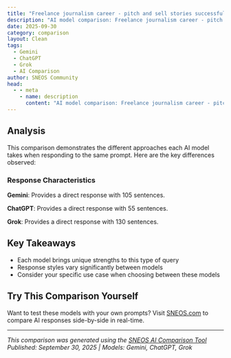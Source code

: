```yaml
---
title: "Freelance journalism career - pitch and sell stories successfully"
description: "AI model comparison: Freelance journalism career - pitch and sell stories successfully..."
date: 2025-09-30
category: comparison
layout: Clean
tags:
  - Gemini
  - ChatGPT
  - Grok
  - AI Comparison
author: SNEOS Community
head:
  - - meta
    - name: description
      content: "AI model comparison: Freelance journalism career - pitch and sell stories successfully..."
---
```


<ChatComparison
  title="Freelance journalism career - pitch and sell stories successfully"
  prompt="Freelance journalism career - pitch and sell stories successfully"
  :responses='{"Gemini": "## Building a Successful Freelance Journalism Career: Mastering the Pitch and the Sale\n\nFreelance journalism can be a rewarding but challenging career. Success hinges on your ability to find compelling story ideas and then pitch them effectively to editors. Here\u0027s a breakdown of how to excel at both:\n\n**I. Finding the Right Story Ideas:**\n\n* **Know Your Niche(s):**\n * **Identify your expertise:** What are you passionate about? What topics do you have deep knowledge in?\n * **Research potential publications:** Which publications cover your areas of interest? Analyze their style, audience, and past articles.\n * **Don\u0027t be afraid to be specific:** Niche down (e.g., \u0022Sustainable fishing in the Pacific Northwest\u0022 rather than just \u0022Environmental Issues\u0022).\n* **Cultivate Your Sources:**\n * **Build relationships:** Network with experts, community leaders, and everyday people who can provide insights and leads.\n * **Follow up regularly:** Stay in touch with your sources, even when you don\u0027t have a specific story in mind.\n * **Become a reliable source yourself:** Be honest, accurate, and responsive.\n* **Stay Up-to-Date:**\n * **Read widely:** Follow news outlets, blogs, academic journals, and social media in your areas of interest.\n * **Attend industry events:** Conferences, workshops, and meetups are great for networking and uncovering new trends.\n * **Set up Google Alerts:** Track keywords related to your niches to stay informed about breaking news and emerging issues.\n* **Think Outside the Box:**\n * **Localize national stories:** How is a national trend impacting your community?\n * **Find the untold angle:** Is there a different perspective or hidden layer to a well-known story?\n * **Solve a problem for your audience:** Provide practical advice or solutions to a common issue.\n* **Document Everything:**\n * **Keep a running list of ideas:** Don\u0027t let a good idea slip away. Use a notebook, spreadsheet, or note-taking app to track your thoughts.\n * **Note potential sources and resources:** When an idea sparks, jot down potential interviewees, data sources, and relevant articles.\n* **Consider Trends and Seasons:**\n * **Think ahead:** What stories will be relevant in the coming months?\n * **Capitalize on seasonal events:** Holidays, festivals, and annual conferences can offer timely opportunities.\n\n**II. Crafting the Perfect Pitch:**\n\n* **Know Your Audience (The Editor):**\n * **Read the publication thoroughly:** Understand its style, tone, and audience.\n * **Identify the relevant editor:** Find the editor who handles your subject area.\n * **Tailor your pitch accordingly:** Use language and examples that resonate with the editor\u0027s interests and the publication\u0027s needs.\n* **Structure Your Pitch:**\n * **Subject Line:** Make it compelling and concise. Examples:\n * \u0022Pitch: [Compelling Headline] - A Look at [Specific Issue] in [Location]\u0022\n * \u0022Exclusive: [New Angle] on [Trending Topic]\u0022\n * **Opening Paragraph (The Hook):** Grab the editor\u0027s attention immediately.\n * **Summarize the story\u0027s core idea in one or two sentences.**\n * **Highlight the story\u0027s unique angle or value proposition.**\n * **Consider starting with a compelling anecdote or statistic.**\n * **Body Paragraphs (The Meat):** Provide details about the story.\n * **Outline the main points you\u0027ll cover.**\n * **Explain why this story is important and timely.**\n * **Describe your sources and reporting plan.**\n * **Mention any visual elements (photos, videos, infographics) you can provide.**\n * **Demonstrate your expertise and ability to deliver the story.**\n * **Closing Paragraph (The Call to Action):** End with a clear request.\n * **Ask the editor if they\u0027re interested in the story.**\n * **Suggest a word count and deadline.**\n * **Offer to send a more detailed proposal or writing sample.**\n * **Thank the editor for their time and consideration.**\n* **Key Elements of a Strong Pitch:**\n * **Clarity and Conciseness:** Get straight to the point and avoid jargon.\n * **Originality:** Showcase a unique angle or perspective.\n * **Relevance:** Explain why this story matters to the publication\u0027s audience.\n * **Feasibility:** Demonstrate that you can deliver the story on time and within budget.\n * **Enthusiasm:** Let your passion for the story shine through.\n* **Pitching Etiquette:**\n * **Keep it brief:** Aim for 300-500 words.\n * **Proofread carefully:** Typos and grammatical errors make you look unprofessional.\n * **Personalize your pitch:** Avoid generic, mass emails.\n * **Follow up politely:** If you haven\u0027t heard back within a week or two, send a brief follow-up email.\n * **Respect the editor\u0027s decision:** If your pitch is rejected, don\u0027t take it personally. Thank the editor for their time and move on.\n * **Don\u0027t send the full article upfront:** Only send the pitch unless specifically requested.\n * **Be professional and courteous:** Maintain a positive and respectful tone in all your communications.\n* **Tools to Help You Pitch:**\n * **Media Databases:** (e.g., Muck Rack, Cision) Help you find contact information for journalists and track their publications.\n * **Pitch Templates:** Create a template you can customize for different publications.\n * **CRM Systems:** (e.g., Trello, Asana) Help you organize your pitches and track your progress.\n\n**III. Closing the Deal and Getting Paid:**\n\n* **Negotiate Your Rate:**\n * **Research industry standards:** Check resources like Who Pays Writers and the Freelance Rates Database to get an idea of typical rates.\n * **Consider your experience and expertise:** Don\u0027t undersell yourself.\n * **Be confident and professional:** Clearly state your rate and be prepared to justify it.\n * **Negotiate other terms:** In addition to the rate, discuss kill fees (compensation if the story is canceled), copyright, and payment terms.\n* **Secure a Contract:**\n * **Get everything in writing:** A contract protects both you and the publication.\n * **Include key details:** The contract should specify the scope of the work, the deadline, the payment rate, the payment terms, and any other relevant agreements.\n* **Deliver High-Quality Work:**\n * **Meet deadlines:** Always deliver your work on time, even if it means working long hours.\n * **Follow the publication\u0027s style guide:** Adhere to their formatting, grammar, and citation guidelines.\n * **Fact-check thoroughly:** Accuracy is essential for maintaining your credibility.\n * **Be responsive to feedback:** Be willing to revise your work based on the editor\u0027s suggestions.\n* **Invoice Promptly:**\n * **Send your invoice as soon as you submit the article.**\n * **Include all necessary information:** Your name, address, contact information, the publication\u0027s name, the title of the article, the agreed-upon rate, and the invoice date.\n * **Follow up if payment is delayed:** Don\u0027t be afraid to politely inquire about the status of your payment.\n* **Build Your Portfolio:**\n * **Keep track of your published articles:** Create a website or online portfolio to showcase your work.\n * **Share your articles on social media:** Promote your work to a wider audience.\n * **Ask for testimonials:** Positive reviews from satisfied editors can help you land future assignments.\n\n**IV. Building a Sustainable Freelance Career:**\n\n* **Treat freelancing like a business:**\n * **Create a business plan:** Define your goals, target market, and financial projections.\n * **Manage your finances carefully:** Track your income and expenses, set aside money for taxes, and invest in your business.\n * **Market yourself effectively:** Build a strong online presence, network with potential clients, and promote your work.\n* **Continuous Learning:**\n * **Stay updated on industry trends and best practices.**\n * **Take courses or workshops to improve your skills.**\n * **Read books and articles about freelance writing and journalism.**\n* **Networking and Collaboration:**\n * **Attend industry events and workshops.**\n * **Join freelance writing communities and online forums.**\n * **Collaborate with other freelancers on projects.**\n* **Time Management and Self-Discipline:**\n * **Create a schedule and stick to it.**\n * **Set realistic goals and break them down into smaller tasks.**\n * **Minimize distractions and stay focused.**\n * **Take breaks and prioritize self-care.**\n* **Resilience and Persistence:**\n * **Expect rejections and setbacks.**\n * **Learn from your mistakes and keep improving.**\n * **Don\u0027t give up on your dreams.**\n\n**Key Takeaways:**\n\n* **Preparation is key:** Thorough research, strong networking, and well-crafted pitches are essential for success.\n* **Relationships matter:** Building strong relationships with editors and sources is crucial for long-term growth.\n* **Adaptability is essential:** The media landscape is constantly changing, so you need to be flexible and willing to adapt.\n* **Persistence pays off:** Don\u0027t get discouraged by rejections. Keep learning, improving, and pitching your ideas.\n\nBy mastering these skills and strategies, you can build a fulfilling and sustainable career as a freelance journalist. Good luck!\n", "ChatGPT": "Certainly! Building a successful freelance journalism career and effectively pitching and selling your stories require a combination of strong writing skills, good research, strategic pitching, and professional networking. Here\u2019s a comprehensive guide to help you get started and thrive:\n\n### 1. Develop Your Skills and Portfolio\n- **Hone Your Writing Skills:** Write regularly to improve clarity, style, and storytelling.\n- **Build a Portfolio:** Start a blog, contribute to smaller publications, or create sample articles to showcase your work.\n- **Specialize:** Identify niches or beats (e.g., technology, health, culture) where you have expertise or strong interest.\n\n### 2. Research the Market\n- **Identify Potential Publications:** Find magazines, newspapers, websites, and journals that publish freelance stories in your niche.\n- **Understand Their Style and Audience:** Read their content to grasp their editorial tone, types of stories, and audience preferences.\n- **Know Submission Guidelines:** Check each outlet\u2019s guidelines for freelance submissions.\n\n### 3. Generating Story Ideas\n- **Stay Informed:** Follow news, trends, and developments in your niche.\n- **Think Uniquely:** Find fresh angles or untold stories that haven\u2019t been covered extensively.\n- **Use Personal Experience \u0026 Contacts:** Sometimes your own background or network can inspire great stories.\n\n### 4. Crafting an Effective Pitch\n- **Make It Clear and Concise:** Editors receive many pitches; get to the point quickly.\n- **Start with a Strong Subject Line:** It should grab attention and hint at the story\u2019s value.\n- **Introduce Yourself Briefly:** Mention relevant experience or clips to build credibility.\n- **Present Your Idea:** Describe your story idea, why it\u2019s timely or important, and why their readers will care.\n- **Explain Your Approach:** Outline how you plan to report the story or unique sources.\n- **Mention Your Availability and Deadline Flexibility:** Show you\u2019re professional and adaptable.\n- **Include Relevant Clips or Portfolio Links:** Demonstrate your writing quality.\n- **Maintain a Professional Tone:** Be polite and respectful.\n\n### 5. Follow Up\n- If you haven\u2019t heard back within 1-2 weeks, send a polite follow-up email.\n- Don\u2019t be pushy; just express continued interest and check if they need more info.\n\n### 6. Negotiating and Selling Your Story\n- **Know Your Worth:** Research typical freelance rates in your region and niche.\n- **Be Open to Negotiation:** Editors may have budget limits; negotiate for best possible terms.\n- **Understand Rights and Terms:** Clarify if the outlet wants exclusive rights or first serial rights.\n- **Get Agreements in Writing:** Confirm payment terms, deadlines, and rights before starting.\n\n### 7. Deliver Quality Work on Time\n- Meet deadlines.\n- Submit well-edited, accurate, and engaging stories.\n- Be prepared to make edits as requested by editors.\n\n### 8. Build Relationships\n- Develop rapport with editors; good relationships can lead to repeat assignments.\n- Network with other journalists and attend industry events.\n- Use social media and platforms like LinkedIn to showcase your work and connect.\n\n### 9. Keep Learning and Adapting\n- Stay updated with industry changes.\n- Take courses or attend workshops on writing, digital journalism, and pitching.\n- Be open to feedback and continuously improve.\n\n---\n\n### Sample Pitch Email Template\n\nSubject: Story Pitch: Exploring the Rise of Remote Work in Small Town America\n\nDear [Editor\u0027s Name],\n\nI hope this message finds you well. My name is [Your Name], and I am a freelance journalist with experience writing about employment trends and community development. You can find some of my recent work here: [Link to portfolio].\n\nI would like to pitch a feature story idea for [Publication Name] about how the rise of remote work is transforming small towns across America. The piece would explore economic impacts, changing lifestyles, and challenges faced by these communities adapting to this new way of working.\n\nGiven the increasing interest in remote work and its broad social implications, I believe this story would resonate well with your readers.\n\nI\u2019m happy to discuss this further and provide a sample or outline if you\u2019re interested.\n\nThank you for your time and consideration.\n\nBest regards, \n[Your Name] \n[Your Contact Information]\n\n---\n\nIf you\u0027d like, I can help you craft pitches tailored to specific subjects or publications. Just let me know!", "Grok": "Building a successful freelance journalism career requires a mix of strong writing skills, strategic pitching, relationship-building, and persistence. Here\u2019s a step-by-step guide to pitching and selling stories effectively, along with tips to thrive as a freelance journalist:\n\n---\n\n### 1. Build Your Foundation\nBefore pitching, ensure you have the basics in place to establish credibility and skill.\n\n- **Develop Your Niche**: Specialize in a specific area (e.g., technology, health, politics, culture, or environment). Becoming an expert in a niche makes you a go-to writer for editors in that field.\n- **Create a Portfolio**: Build a collection of published work or well-written samples. If you\u2019re just starting, write for local publications, blogs, or even self-publish on platforms like Medium to showcase your style and expertise.\n- **Set Up a Professional Presence**: Create a simple website or LinkedIn profile with your bio, portfolio, contact info, and links to published work. This makes it easy for editors to find and trust you.\n\n---\n\n### 2. Research and Target Publications\nFinding the right outlets for your stories is key to a successful pitch.\n\n- **Identify Suitable Outlets**: Look for publications, websites, and magazines that align with your niche and audience. Use tools like:\n - **Writer\u2019s Market** (a directory of publications and submission guidelines).\n - **MediaBistro** or **JournalismJobs.com** for freelance opportunities.\n - Social media (follow editors and publications on Twitter to see what they\u2019re looking for).\n- **Study Their Style**: Read several articles from the publication to understand their tone, format, and topics they cover. Tailor your pitch to match their editorial style.\n- **Check Submission Guidelines**: Most publications have specific guidelines for pitches. Follow them exactly\u2014some editors reject pitches that don\u2019t adhere to their rules.\n- **Find the Right Editor**: Look for the appropriate contact (often a section editor or managing editor) using the publication\u2019s website, LinkedIn, or tools like Hunter.io for email addresses.\n\n---\n\n### 3. Craft a Compelling Pitch\nYour pitch is your chance to sell your story idea and yourself as the best person to write it.\n\n- **Write a Strong Subject Line**: Make it specific and intriguing (e.g., \u201CPitch: Uncovering the Rise of Urban Beekeeping in NYC\u201D).\n- **Keep It Short and Focused**: Most pitches should be 200\u2013400 words. Get to the point quickly.\n- **Structure Your Pitch**:\n 1. **Hook**: Start with a compelling lead or angle that grabs attention (e.g., a surprising statistic, a personal anecdote, or a timely event).\n 2. **Why This Story Matters**: Explain why the story is relevant to the publication\u2019s audience and why now is the right time to publish it.\n 3. **Your Angle**: Describe how you\u2019ll approach the story\u2014what makes it unique?\n 4. **Your Credentials**: Briefly mention why you\u2019re the best person to write this (e.g., expertise, sources, or past work). Include links to 2\u20133 relevant clips.\n 5. **Logistics**: Suggest a word count, timeline, and any other relevant details (e.g., if you have exclusive access to a source).\n- **Personalize It**: Address the editor by name and reference something specific about the publication (e.g., \u201CI loved your recent feature on X and think this story would complement it\u201D).\n- **Be Timely**: Tie your idea to current events, trends, or anniversaries when possible to increase its urgency.\n\n**Sample Pitch Template**:\n\u0060\u0060\u0060\nSubject: Pitch: How Remote Work Is Reshaping Small-Town Economies\n\nDear [Editor\u2019s Name],\n\nI\u2019m a freelance journalist with a focus on tech and labor trends, and I\u2019m excited to pitch a story for [Publication Name]. With remote work becoming permanent for many, small towns across the U.S. are seeing an influx of new residents\u2014driving both economic growth and cultural tensions. I\u2019d like to explore how towns like [Specific Town] are adapting, through interviews with local business owners, new residents, and policymakers.\n\nThis 1,500-word feature would resonate with your readers\u2019 interest in [specific audience/topic], as seen in your recent piece on [related article]. I\u2019ve covered similar topics for [Publication A] and [Publication B] (links below), and I have access to key sources for this story. I can deliver the draft by [specific date].\n\nClips: \n- [Link to Clip 1]\n- [Link to Clip 2]\n\nThank you for considering this idea. I\u2019m happy to discuss or adjust the angle as needed.\n\nBest regards, \n[Your Full Name] \n[Your Contact Info] \n[Link to Portfolio/Website]\n\u0060\u0060\u0060\n\n---\n\n### 4. Build Relationships with Editors\nSelling stories isn\u2019t just about the pitch\u2014it\u2019s about trust and rapport.\n\n- **Follow Up Politely**: If you don\u2019t hear back after 7\u201310 days, send a brief, polite follow-up email (e.g., \u201CJust checking in to see if you had a chance to review my pitch on [topic]. I\u2019d be happy to provide more details.\u201D). Don\u2019t pester\u2014limit follow-ups to 1\u20132.\n- **Be Open to Feedback**: If an editor declines your pitch but offers suggestions, thank them and incorporate their feedback into future pitches.\n- **Deliver Quality Work**: Once you land an assignment, meet deadlines, communicate clearly, and submit clean, well-researched work. Editors are more likely to hire freelancers they can rely on.\n- **Stay Connected**: After a successful piece, check in with the editor periodically with new ideas or just to say thanks. Building long-term relationships can lead to regular assignments.\n\n---\n\n### 5. Diversify Your Income and Opportunities\nFreelance journalism can be unpredictable, so broaden your scope.\n\n- **Pitch to Multiple Outlets**: Don\u2019t put all your eggs in one basket. Have several pitches out at once (just ensure you\u2019re not pitching the same idea to competing publications simultaneously unless it\u2019s a non-exclusive story).\n- **Explore Different Formats**: Write features, news pieces, profiles, or even op-eds. Some publications also pay for photo essays, listicles, or short news blurbs.\n- **Consider Corporate or Content Work**: Between journalism gigs, take on content writing, copywriting, or editing for businesses to stabilize income. Sites like Upwork or Contently can help.\n- **Network Constantly**: Attend journalism conferences, join online communities (like Freelance Success or Study Hall), and connect with other writers and editors on social media. Referrals often lead to work.\n\n---\n\n### 6. Handle Rejections and Negotiations\nRejection is part of the game, but it\u2019s also an opportunity to grow.\n\n- **Don\u2019t Take It Personally**: Editors reject pitches for many reasons\u2014budget constraints, timing, or fit. If possible, ask for feedback to improve.\n- **Repurpose Ideas**: If a pitch is rejected, tweak the angle and send it to another outlet. Persistence pays off.\n- **Negotiate Rates**: Know your worth and research typical pay rates (e.g., $0.50\u2013$1/word for mid-tier publications, higher for national outlets). If the offer is low, politely ask for more or negotiate additional perks (like a byline or future assignments). Be prepared to walk away if the pay doesn\u2019t match the effort.\n- **Get Contracts**: Always request a written agreement outlining payment, deadlines, rights (e.g., first publication rights vs. all rights), and kill fees (compensation if the story is canceled).\n\n---\n\n### 7. Manage the Business Side\nFreelancing is as much about business as it is about writing.\n\n- **Track Pitches and Deadlines**: Use a spreadsheet or tool like Trello to monitor pitches, follow-ups, assignments, and payments.\n- **Invoice Promptly**: After submitting work, send a professional invoice with clear payment terms (e.g., Net 30). Tools like FreshBooks or Wave can help.\n- **Save for Taxes**: Set aside 20\u201330% of your income for taxes, as freelancers are responsible for self-employment tax in many countries.\n- **Market Yourself**: Regularly update your portfolio, post about published work on social media, and pitch yourself as a writer for hire.\n\n---\n\n### 8. Stay Resilient and Keep Learning\nFreelance journalism can be tough, but persistence and adaptability are key.\n\n- **Expect Slow Periods**: Income can be inconsistent, especially early on. Build an emergency fund to weather dry spells.\n- **Keep Improving**: Take online courses (e.g., Poynter, Coursera) to sharpen skills like investigative reporting, SEO writing, or multimedia storytelling.\n- **Read Industry News**: Follow journalism blogs (e.g., Nieman Lab) and join newsletters (like The Freelancer by Contently) to stay updated on trends and opportunities.\n\n---\n\n### Bonus Tips for Success\n- **Start Small**: If you\u2019re new, target local or regional publications to build clips before aiming for national outlets.\n- **Leverage Trends**: Pitch stories tied to breaking news or seasonal topics (e.g., holiday trends in December).\n- **Be Proactive**: Don\u2019t wait for assignments\u2014pitch regularly (aim for 3\u20135 pitches per week when starting out).\n- **Protect Your Time**: Avoid underpaid or exploitative gigs unless they offer significant exposure or portfolio-building value.\n\n---\n\n### Final Thought\nSuccess in freelance journalism comes from a mix of great storytelling, strategic pitching, and relationship-building. It takes time to establish yourself, but with consistent effort, a strong portfolio, and a knack for spotting compelling stories, you can carve out a rewarding career. Keep pitching, keep writing, and don\u2019t be afraid to adapt as the industry evolves.\n\nIf you have a specific niche or pitch idea in mind, let me know, and I can help brainstorm or refine it!"}' 
  published-date="17:10"
/>

## Analysis

This comparison demonstrates the different approaches each AI model takes when responding to the same prompt. Here are the key differences observed:

### Response Characteristics

**Gemini**: Provides a direct response with 105 sentences. 

**ChatGPT**: Provides a direct response with 55 sentences. 

**Grok**: Provides a direct response with 130 sentences. 

## Key Takeaways

- Each model brings unique strengths to this type of query
- Response styles vary significantly between models
- Consider your specific use case when choosing between these models

## Try This Comparison Yourself

Want to test these models with your own prompts? Visit [SNEOS.com](https://sneos.com) to compare AI responses side-by-side in real-time.

---

*This comparison was generated using the [SNEOS AI Comparison Tool](https://sneos.com)*
*Published: September 30, 2025 | Models: Gemini, ChatGPT, Grok*
